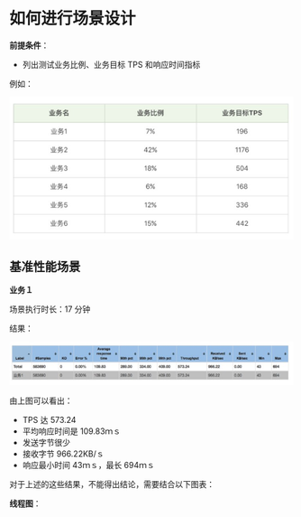 # 如何进行场景设计

**前提条件**：

+ 列出测试业务比例、业务目标 TPS  和响应时间指标

例如：

![业务](images/业务.jpg)

## 基准性能场景

**业务１**

场景执行时长：17 分钟

结果：

![statics](images/statics.jpg)

由上图可以看出：

+ TPS 达 573.24
+ 平均响应时间是 109.83ｍｓ
+ 发送字节很少
+ 接收字节 966.22KB/ｓ
+ 响应最小时间 43ｍｓ，最长 694ｍｓ

对于上述的这些结果，不能得出结论，需要结合以下图表：

**线程图**：

